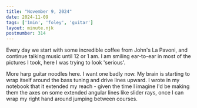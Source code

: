 ```yaml
---
title: "November 9, 2024"
date: 2024-11-09
tags: ['1min', 'foley', 'guitar']
layout: minute.njk
postnumber: 314
---
```

Every day we start with some incredible coffee from John's La Pavoni, and continue talking music until 12 or 1 am. I am smiling ear-to-ear in most of the pictures I took, here I was trying to look 'serious'. 

More harp guitar noodles here. I want one badly now. My brain is starting to wrap itself around the bass tuning and drive lines upward. I wrote in my notebook that it extended my reach - given the time I imagine I'd be making them the axes on some extended angular lines like slider rays, once I can wrap my right hand around jumping between courses. 